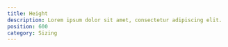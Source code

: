 ```yaml
---
title: Height
description: Lorem ipsum dolor sit amet, consectetur adipiscing elit.
position: 600
category: Sizing
---
```


